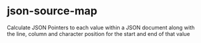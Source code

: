 # json-source-map
Calculate JSON Pointers to each value within a JSON document along with the line, column and character position for the start and end of that value
